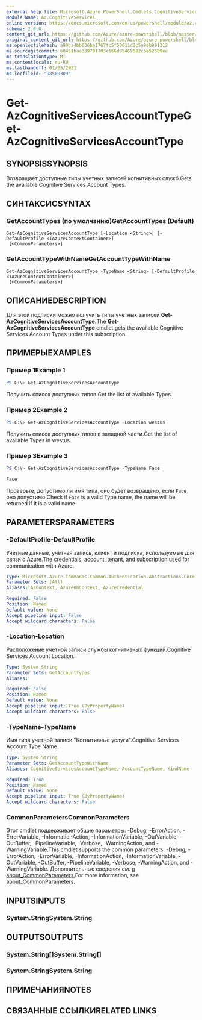 ```yaml
---
external help file: Microsoft.Azure.PowerShell.Cmdlets.CognitiveServices.dll-Help.xml
Module Name: Az.CognitiveServices
online version: https://docs.microsoft.com/en-us/powershell/module/az.cognitiveservices/get-azcognitiveservicesaccounttype
schema: 2.0.0
content_git_url: https://github.com/Azure/azure-powershell/blob/master/src/CognitiveServices/CognitiveServices/help/Get-AzCognitiveServicesAccountType.md
original_content_git_url: https://github.com/Azure/azure-powershell/blob/master/src/CognitiveServices/CognitiveServices/help/Get-AzCognitiveServicesAccountType.md
ms.openlocfilehash: a99ca4bb636ba1767fc5f50611d3c5a9eb991312
ms.sourcegitcommit: 68451baa389791703e666d95469602c5652609ee
ms.translationtype: MT
ms.contentlocale: ru-RU
ms.lasthandoff: 01/05/2021
ms.locfileid: "98509309"
---
```

# <span data-ttu-id="c8ff9-101">Get-AzCognitiveServicesAccountType</span><span class="sxs-lookup"><span data-stu-id="c8ff9-101">Get-AzCognitiveServicesAccountType</span></span>

## <span data-ttu-id="c8ff9-102">SYNOPSIS</span><span class="sxs-lookup"><span data-stu-id="c8ff9-102">SYNOPSIS</span></span>
<span data-ttu-id="c8ff9-103">Возвращает доступные типы учетных записей когнитивных служб.</span><span class="sxs-lookup"><span data-stu-id="c8ff9-103">Gets the available Cognitive Services Account Types.</span></span>

## <span data-ttu-id="c8ff9-104">СИНТАКСИС</span><span class="sxs-lookup"><span data-stu-id="c8ff9-104">SYNTAX</span></span>

### <span data-ttu-id="c8ff9-105">GetAccountTypes (по умолчанию)</span><span class="sxs-lookup"><span data-stu-id="c8ff9-105">GetAccountTypes (Default)</span></span>
```
Get-AzCognitiveServicesAccountType [-Location <String>] [-DefaultProfile <IAzureContextContainer>]
 [<CommonParameters>]
```

### <span data-ttu-id="c8ff9-106">GetAccountTypeWithName</span><span class="sxs-lookup"><span data-stu-id="c8ff9-106">GetAccountTypeWithName</span></span>
```
Get-AzCognitiveServicesAccountType -TypeName <String> [-DefaultProfile <IAzureContextContainer>]
 [<CommonParameters>]
```

## <span data-ttu-id="c8ff9-107">ОПИСАНИЕ</span><span class="sxs-lookup"><span data-stu-id="c8ff9-107">DESCRIPTION</span></span>
<span data-ttu-id="c8ff9-108">Для этой подписки можно получить типы учетных записей **Get-AzCognitiveServicesAccountType.**</span><span class="sxs-lookup"><span data-stu-id="c8ff9-108">The **Get-AzCognitiveServicesAccountType** cmdlet gets the available Cognitive Services Account Types under this subscription.</span></span>

## <span data-ttu-id="c8ff9-109">ПРИМЕРЫ</span><span class="sxs-lookup"><span data-stu-id="c8ff9-109">EXAMPLES</span></span>

### <span data-ttu-id="c8ff9-110">Пример 1</span><span class="sxs-lookup"><span data-stu-id="c8ff9-110">Example 1</span></span>
```powershell
PS C:\> Get-AzCognitiveServicesAccountType
```

<span data-ttu-id="c8ff9-111">Получить список доступных типов.</span><span class="sxs-lookup"><span data-stu-id="c8ff9-111">Get the list of available Types.</span></span>

### <span data-ttu-id="c8ff9-112">Пример 2</span><span class="sxs-lookup"><span data-stu-id="c8ff9-112">Example 2</span></span>
```powershell
PS C:\> Get-AzCognitiveServicesAccountType -Location westus
```

<span data-ttu-id="c8ff9-113">Получить список доступных типов в западной части.</span><span class="sxs-lookup"><span data-stu-id="c8ff9-113">Get the list of available Types in westus.</span></span>

### <span data-ttu-id="c8ff9-114">Пример 3</span><span class="sxs-lookup"><span data-stu-id="c8ff9-114">Example 3</span></span>
```powershell
PS C:\> Get-AzCognitiveServicesAccountType -TypeName Face

Face
```

<span data-ttu-id="c8ff9-115">Проверьте, допустимо ли имя типа, оно будет возвращено, если `Face` оно допустимо.</span><span class="sxs-lookup"><span data-stu-id="c8ff9-115">Check if `Face` is a valid Type name, the name will be returned if it is a valid name.</span></span>

## <span data-ttu-id="c8ff9-116">PARAMETERS</span><span class="sxs-lookup"><span data-stu-id="c8ff9-116">PARAMETERS</span></span>

### <span data-ttu-id="c8ff9-117">-DefaultProfile</span><span class="sxs-lookup"><span data-stu-id="c8ff9-117">-DefaultProfile</span></span>
<span data-ttu-id="c8ff9-118">Учетные данные, учетная запись, клиент и подписка, используемые для связи с Azure.</span><span class="sxs-lookup"><span data-stu-id="c8ff9-118">The credentials, account, tenant, and subscription used for communication with Azure.</span></span>

```yaml
Type: Microsoft.Azure.Commands.Common.Authentication.Abstractions.Core.IAzureContextContainer
Parameter Sets: (All)
Aliases: AzContext, AzureRmContext, AzureCredential

Required: False
Position: Named
Default value: None
Accept pipeline input: False
Accept wildcard characters: False
```

### <span data-ttu-id="c8ff9-119">-Location</span><span class="sxs-lookup"><span data-stu-id="c8ff9-119">-Location</span></span>
<span data-ttu-id="c8ff9-120">Расположение учетной записи службы когнитивных функций.</span><span class="sxs-lookup"><span data-stu-id="c8ff9-120">Cognitive Services Account Location.</span></span>

```yaml
Type: System.String
Parameter Sets: GetAccountTypes
Aliases:

Required: False
Position: Named
Default value: None
Accept pipeline input: True (ByPropertyName)
Accept wildcard characters: False
```

### <span data-ttu-id="c8ff9-121">-TypeName</span><span class="sxs-lookup"><span data-stu-id="c8ff9-121">-TypeName</span></span>
<span data-ttu-id="c8ff9-122">Имя типа учетной записи "Когнитивные услуги".</span><span class="sxs-lookup"><span data-stu-id="c8ff9-122">Cognitive Services Account Type Name.</span></span>

```yaml
Type: System.String
Parameter Sets: GetAccountTypeWithName
Aliases: CognitiveServicesAccountTypeName, AccountTypeName, KindName

Required: True
Position: Named
Default value: None
Accept pipeline input: True (ByPropertyName)
Accept wildcard characters: False
```

### <span data-ttu-id="c8ff9-123">CommonParameters</span><span class="sxs-lookup"><span data-stu-id="c8ff9-123">CommonParameters</span></span>
<span data-ttu-id="c8ff9-124">Этот cmdlet поддерживает общие параметры: -Debug, -ErrorAction, -ErrorVariable, -InformationAction, -InformationVariable, -OutVariable, -OutBuffer, -PipelineVariable, -Verbose, -WarningAction, and -WarningVariable.</span><span class="sxs-lookup"><span data-stu-id="c8ff9-124">This cmdlet supports the common parameters: -Debug, -ErrorAction, -ErrorVariable, -InformationAction, -InformationVariable, -OutVariable, -OutBuffer, -PipelineVariable, -Verbose, -WarningAction, and -WarningVariable.</span></span> <span data-ttu-id="c8ff9-125">Дополнительные сведения см. [в about_CommonParameters.](http://go.microsoft.com/fwlink/?LinkID=113216)</span><span class="sxs-lookup"><span data-stu-id="c8ff9-125">For more information, see [about_CommonParameters](http://go.microsoft.com/fwlink/?LinkID=113216).</span></span>

## <span data-ttu-id="c8ff9-126">INPUTS</span><span class="sxs-lookup"><span data-stu-id="c8ff9-126">INPUTS</span></span>

### <span data-ttu-id="c8ff9-127">System.String</span><span class="sxs-lookup"><span data-stu-id="c8ff9-127">System.String</span></span>

## <span data-ttu-id="c8ff9-128">OUTPUTS</span><span class="sxs-lookup"><span data-stu-id="c8ff9-128">OUTPUTS</span></span>

### <span data-ttu-id="c8ff9-129">System.String[]</span><span class="sxs-lookup"><span data-stu-id="c8ff9-129">System.String[]</span></span>

### <span data-ttu-id="c8ff9-130">System.String</span><span class="sxs-lookup"><span data-stu-id="c8ff9-130">System.String</span></span>

## <span data-ttu-id="c8ff9-131">ПРИМЕЧАНИЯ</span><span class="sxs-lookup"><span data-stu-id="c8ff9-131">NOTES</span></span>

## <span data-ttu-id="c8ff9-132">СВЯЗАННЫЕ ССЫЛКИ</span><span class="sxs-lookup"><span data-stu-id="c8ff9-132">RELATED LINKS</span></span>
